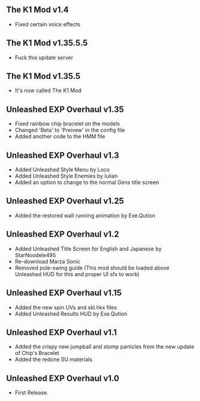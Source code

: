 ## The K1 Mod v1.4
- Fixed certain voice effects

## The K1 Mod v1.35.5.5
- Fuck this update server

## The K1 Mod v1.35.5
- It's now called The K1 Mod

## Unleashed EXP Overhaul v1.35
- Fixed rainbow chip bracelet on the models
- Changed 'Beta' to 'Preivew' in the config file
- Added another code to the HMM file 

## Unleashed EXP Overhaul v1.3
- Added Unleashed Style Menu by Loco
- Added Unleashed Style Enemies by Iulian
- Added an option to change to the normal Gens title screen

## Unleashed EXP Overhaul v1.25
- Added the restored wall running animation by Exe.Qution 

## Unleashed EXP Overhaul v1.2
- Added Unleashed Title Screen for English and Japanese by StarNoodele495
- Re-download Marza Sonic 
- Removed pole-swing guide (This mod should be loaded above Unleashed HUD for this and proper UI sfx to work) 

## Unleashed EXP Overhaul v1.15
- Added the new spin UVs and skl.hkx files 
- Added Unleashed Results HUD by Exe.Qution 

## Unleashed EXP Overhaul v1.1
- Added the crispy new jumpball and stomp particles from the new update of Chip's Bracelet
- Added the redone SU materials 

## Unleashed EXP Overhaul v1.0
- First Release. 
